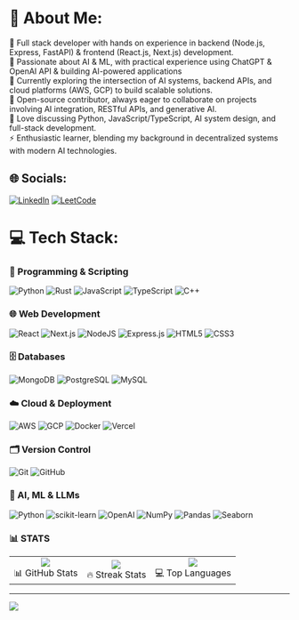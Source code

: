 # 💫 About Me:
🔭 Full stack developer with hands on experience in backend (Node.js, Express, FastAPI) & frontend (React.js, Next.js) development. <br>
🤖 Passionate about AI & ML, with practical experience using ChatGPT & OpenAI API & building AI-powered applications <br>
🌱 Currently exploring the intersection of AI systems, backend APIs, and cloud platforms (AWS, GCP) to build scalable solutions. <br>
👯 Open-source contributor, always eager to collaborate on projects involving AI integration, RESTful APIs, and generative AI. <br>
💬 Love discussing Python, JavaScript/TypeScript, AI system design, and full-stack development. <br>
⚡ Enthusiastic learner, blending my background in decentralized systems with modern AI technologies.


## 🌐 Socials:
 [![LinkedIn](https://img.shields.io/badge/LinkedIn-%230077B5.svg?logo=linkedin&logoColor=white)](https://linkedin.com/in/krishnanand-yadav) [![LeetCode](https://img.shields.io/badge/LeetCode-FFA116?style=for-the-badge&logo=leetcode&logoColor=white)](https://leetcode.com/u/Krishnanand25/) 
# 💻 Tech Stack:
### 🚀 Programming & Scripting  
 ![Python](https://img.shields.io/badge/python-3670A0?style=for-the-badge&logo=python&logoColor=ffdd54)  ![Rust](https://img.shields.io/badge/rust-%23000000.svg?style=for-the-badge&logo=rust&logoColor=white) ![JavaScript](https://img.shields.io/badge/javascript-%23323330.svg?style=for-the-badge&logo=javascript&logoColor=%23F7DF1E)  ![TypeScript](https://img.shields.io/badge/typescript-%23007ACC.svg?style=for-the-badge&logo=typescript&logoColor=white)  ![C++](https://img.shields.io/badge/c++-%2300599C.svg?style=for-the-badge&logo=c%2B%2B&logoColor=white) 

### 🌐 Web Development  
![React](https://img.shields.io/badge/react-%2320232a.svg?style=for-the-badge&logo=react&logoColor=%2361DAFB)  ![Next.js](https://img.shields.io/badge/next.js-%23000000.svg?style=for-the-badge&logo=next.js&logoColor=white) ![NodeJS](https://img.shields.io/badge/node.js-6DA55F?style=for-the-badge&logo=node.js&logoColor=white)  ![Express.js](https://img.shields.io/badge/express.js-%23404d59.svg?style=for-the-badge&logo=express&logoColor=%2361DAFB)  ![HTML5](https://img.shields.io/badge/html5-%23E34F26.svg?style=for-the-badge&logo=html5&logoColor=white)  ![CSS3](https://img.shields.io/badge/css3-%231572B6.svg?style=for-the-badge&logo=css3&logoColor=white)  

 ### 🗄️ Databases  
![MongoDB](https://img.shields.io/badge/MongoDB-%234ea94b.svg?style=for-the-badge&logo=mongodb&logoColor=white)  ![PostgreSQL](https://img.shields.io/badge/postgresql-%23336791.svg?style=for-the-badge&logo=postgresql&logoColor=white)  ![MySQL](https://img.shields.io/badge/mysql-%2300000f.svg?style=for-the-badge&logo=mysql&logoColor=white) 

 ### ☁️ Cloud & Deployment
![AWS](https://img.shields.io/badge/AWS-%23FF9900.svg?style=for-the-badge&logo=amazon-aws&logoColor=white)  ![GCP](https://img.shields.io/badge/GCP-%234285F4.svg?style=for-the-badge&logo=google-cloud&logoColor=white)  ![Docker](https://img.shields.io/badge/docker-%230db7ed.svg?style=for-the-badge&logo=docker&logoColor=white)  ![Vercel](https://img.shields.io/badge/vercel-%23000000.svg?style=for-the-badge&logo=vercel&logoColor=white)  

### 🗂️ Version Control  
![Git](https://img.shields.io/badge/git-%23F05033.svg?style=for-the-badge&logo=git&logoColor=white)  ![GitHub](https://img.shields.io/badge/github-%23121011.svg?style=for-the-badge&logo=github&logoColor=white) 

### 🤖 AI, ML & LLMs  
![Python](https://img.shields.io/badge/Python-3670A0?style=for-the-badge&logo=python&logoColor=ffdd54) ![scikit-learn](https://img.shields.io/badge/scikit--learn-%23F7931E.svg?style=for-the-badge&logo=scikit-learn&logoColor=white)  ![OpenAI](https://img.shields.io/badge/OpenAI-412991.svg?style=for-the-badge&logo=openai&logoColor=white) ![NumPy](https://img.shields.io/badge/numpy-%23013243.svg?style=for-the-badge&logo=numpy&logoColor=white) ![Pandas](https://img.shields.io/badge/pandas-%23150458.svg?style=for-the-badge&logo=pandas&logoColor=white) ![Seaborn](https://img.shields.io/badge/Seaborn-%2300B4AB.svg?style=for-the-badge&logoColor=white)




### 📊 STATS

<table>
  <tr>
    <td align="center">
      <img src="https://github-readme-stats.vercel.app/api?username=kriishna1&theme=radical&hide_border=false&include_all_commits=false&count_private=false" />
      <br>📊 GitHub Stats
    </td>
    <td align="center">
      <img src="https://github-readme-streak-stats.herokuapp.com/?user=kriishna1&theme=radical&hide_border=false" />
      <br>🔥 Streak Stats
    </td>
    <td align="center">
      <img src="https://github-readme-stats.vercel.app/api/top-langs/?username=kriishna1&theme=radical&hide_border=false&include_all_commits=false&count_private=false&layout=compact" />
      <br>💻 Top Languages
    </td>
  </tr>
</table>







---
[![](https://visitcount.itsvg.in/api?id=kriishna1&icon=5&color=1)](https://visitcount.itsvg.in)

<!-- Proudly created with GPRM ( https://gprm.itsvg.in ) -->
